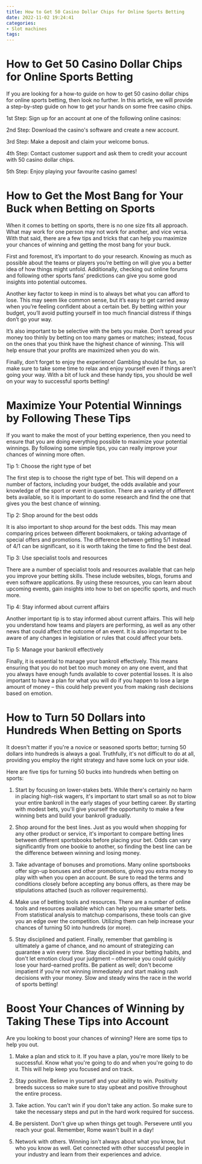 ```yaml
---
title: How to Get 50 Casino Dollar Chips for Online Sports Betting 
date: 2022-11-02 19:24:41
categories:
- Slot machines
tags:
---
```



#  How to Get 50 Casino Dollar Chips for Online Sports Betting 

If you are looking for a how-to guide on how to get 50 casino dollar chips for online sports betting, then look no further. In this article, we will provide a step-by-step guide on how to get your hands on some free casino chips.

1st Step: Sign up for an account at one of the following online casinos:

2nd Step: Download the casino's software and create a new account.

3rd Step: Make a deposit and claim your welcome bonus.

4th Step: Contact customer support and ask them to credit your account with 50 casino dollar chips.

5th Step: Enjoy playing your favourite casino games!

#  How to Get the Most Bang for Your Buck when Betting on Sports 

When it comes to betting on sports, there is no one size fits all approach. What may work for one person may not work for another, and vice versa. With that said, there are a few tips and tricks that can help you maximize your chances of winning and getting the most bang for your buck.

First and foremost, it’s important to do your research. Knowing as much as possible about the teams or players you’re betting on will give you a better idea of how things might unfold. Additionally, checking out online forums and following other sports fans’ predictions can give you some good insights into potential outcomes.

Another key factor to keep in mind is to always bet what you can afford to lose. This may seem like common sense, but it’s easy to get carried away when you’re feeling confident about a certain bet. By betting within your budget, you’ll avoid putting yourself in too much financial distress if things don’t go your way.

It’s also important to be selective with the bets you make. Don’t spread your money too thinly by betting on too many games or matches; instead, focus on the ones that you think have the highest chance of winning. This will help ensure that your profits are maximized when you do win.

Finally, don’t forget to enjoy the experience! Gambling should be fun, so make sure to take some time to relax and enjoy yourself even if things aren’t going your way. With a bit of luck and these handy tips, you should be well on your way to successful sports betting!

#  Maximize Your Potential Winnings by Following These Tips 

If you want to make the most of your betting experience, then you need to ensure that you are doing everything possible to maximize your potential winnings. By following some simple tips, you can really improve your chances of winning more often.

Tip 1: Choose the right type of bet

The first step is to choose the right type of bet. This will depend on a number of factors, including your budget, the odds available and your knowledge of the sport or event in question. There are a variety of different bets available, so it is important to do some research and find the one that gives you the best chance of winning.

Tip 2: Shop around for the best odds

It is also important to shop around for the best odds. This may mean comparing prices between different bookmakers, or taking advantage of special offers and promotions. The difference between getting 5/1 instead of 4/1 can be significant, so it is worth taking the time to find the best deal.

Tip 3: Use specialist tools and resources

There are a number of specialist tools and resources available that can help you improve your betting skills. These include websites, blogs, forums and even software applications. By using these resources, you can learn about upcoming events, gain insights into how to bet on specific sports, and much more.

Tip 4: Stay informed about current affairs

Another important tip is to stay informed about current affairs. This will help you understand how teams and players are performing, as well as any other news that could affect the outcome of an event. It is also important to be aware of any changes in legislation or rules that could affect your bets.

Tip 5: Manage your bankroll effectively

Finally, it is essential to manage your bankroll effectively. This means ensuring that you do not bet too much money on any one event, and that you always have enough funds available to cover potential losses. It is also important to have a plan for what you will do if you happen to lose a large amount of money – this could help prevent you from making rash decisions based on emotion.

#  How to Turn 50 Dollars into Hundreds When Betting on Sports 

It doesn't matter if you're a novice or seasoned sports bettor; turning 50 dollars into hundreds is always a goal. Truthfully, it's not difficult to do at all, providing you employ the right strategy and have some luck on your side.

Here are five tips for turning 50 bucks into hundreds when betting on sports:

1. Start by focusing on lower-stakes bets. While there's certainly no harm in placing high-risk wagers, it's important to start small so as not to blow your entire bankroll in the early stages of your betting career. By starting with modest bets, you'll give yourself the opportunity to make a few winning bets and build your bankroll gradually.

2. Shop around for the best lines. Just as you would when shopping for any other product or service, it's important to compare betting lines between different sportsbooks before placing your bet. Odds can vary significantly from one bookie to another, so finding the best line can be the difference between winning and losing money.

3. Take advantage of bonuses and promotions. Many online sportsbooks offer sign-up bonuses and other promotions, giving you extra money to play with when you open an account. Be sure to read the terms and conditions closely before accepting any bonus offers, as there may be stipulations attached (such as rollover requirements).

4. Make use of betting tools and resources. There are a number of online tools and resources available which can help you make smarter bets. From statistical analysis to matchup comparisons, these tools can give you an edge over the competition. Utilizing them can help increase your chances of turning 50 into hundreds (or more).

5. Stay disciplined and patient. Finally, remember that gambling is ultimately a game of chance, and no amount of strategizing can guarantee a win every time. Stay disciplined in your betting habits, and don't let emotion cloud your judgment – otherwise you could quickly lose your hard-earned profits. Be patient as well; don't become impatient if you're not winning immediately and start making rash decisions with your money. Slow and steady wins the race in the world of sports betting!

#  Boost Your Chances of Winning by Taking These Tips into Account

Are you looking to boost your chances of winning? Here are some tips to help you out.

1. Make a plan and stick to it. If you have a plan, you're more likely to be successful. Know what you're going to do and when you're going to do it. This will help keep you focused and on track.

2. Stay positive. Believe in yourself and your ability to win. Positivity breeds success so make sure to stay upbeat and positive throughout the entire process.

3. Take action. You can't win if you don't take any action. So make sure to take the necessary steps and put in the hard work required for success.

4. Be persistent. Don't give up when things get tough. Persevere until you reach your goal. Remember, Rome wasn't built in a day!

5. Network with others. Winning isn't always about what you know, but who you know as well. Get connected with other successful people in your industry and learn from their experiences and advice.
